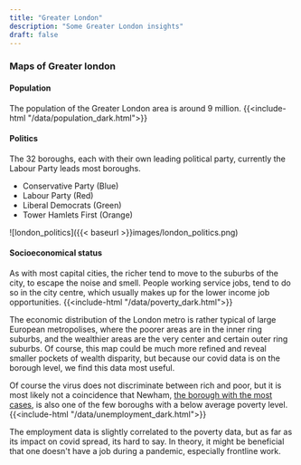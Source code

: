 ```yaml
---
title: "Greater London"
description: "Some Greater London insights"
draft: false
---
```

### Maps of Greater london
#### Population
The population of the Greater London area is around 9 million.
{{<include-html "/data/population_dark.html">}}

#### Politics
The 32 boroughs, each with their own leading political party, currently the Labour Party leads most boroughs.
- Conservative Party (Blue)
- Labour Party (Red)
- Liberal Democrats (Green)
- Tower Hamlets First (Orange)

![london_politics]({{< baseurl >}}images/london_politics.png)

#### Socioeconomical status
As with most capital cities, the richer tend to move to the suburbs of the city, to escape the noise and smell. People working service jobs, tend to do so in the city centre, which usually makes up for the lower income job opportunities.
{{<include-html "/data/poverty_dark.html">}}

The economic distribution of the London metro is rather typical of large European metropolises, where the poorer areas are in the inner ring suburbs, and the wealthier areas are the very center and certain outer ring suburbs. Of course, this map could be much more refined and reveal smaller pockets of wealth disparity, but because our covid data is on the borough level, we find this data most useful.  

Of course the virus does not discriminate between rich and poor, but it is most likely not a coincidence that Newham, [the borough with the most cases](https://luciamontesinos.github.io/london-mobility/covid/#the-second-wave), is also one of the few boroughs with a below average poverty level.
{{<include-html "/data/unemployment_dark.html">}}

The employment data is slightly correlated to the poverty data, but as far as its impact on covid spread, its hard to say. In theory, it might be beneficial that one doesn't have a job during a pandemic, especially frontline work. 

